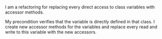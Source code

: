 I am a refactoring for replacing every direct access to  class variables with accessor methods.

My precondition verifies that the variable is directly defined in that class.
I create new accessor methods for the variables and replace every read and write to this variable with the new accessors.
